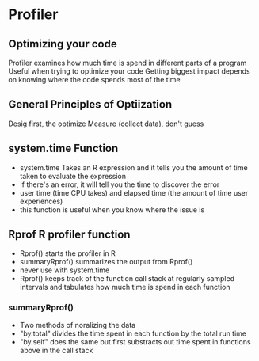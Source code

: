 # Profiler 

## Optimizing your code 

Profiler examines how much time is spend in different parts of a program
Useful when trying to optimize your code
Getting biggest impact depends on knowing where the code spends most of the time

## General Principles of Optiization 

Desig first, the optimize 
Measure (collect data), don't guess

## system.time Function 

* system.time Takes an R expression and it tells you the amount of time taken to evaluate the expression
* If there's an error, it will tell you the time to discover the error
* user time (time CPU takes) and elapsed time (the amount of time user experiences)
* this function is useful when you know where the issue is 

## Rprof R profiler function 

* Rprof() starts the profiler in R 
* summaryRprof() summarizes the output from Rprof()
* never use with system.time
* Rprof() keeps track of the function call stack at regularly sampled intervals and tabulates how much time is spend in each function 


### summaryRprof() 
* Two methods of noralizing the data 
* "by.total" divides the time spent in each function by the total run time 
* "by.self" does the same but first substracts out time spent in functions above in the call stack 

